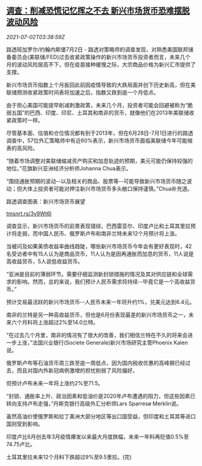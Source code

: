 <!--1625198462000-->
[调查：削减恐慌记忆挥之不去 新兴市场货币恐难摆脱波动风险](https://cn.reuters.com/article/poll-emerging-currencies-0702-fri-idCNKCS2E80AB)
------

<div><i>2021-07-02T03:38:59Z</i></div><p>路透班加罗尔/约翰内斯堡7月2日 - 路透对策略师的调查发现，对熟悉美国联邦储备委员会(美联储/FED)过去收紧政策操作的新兴市场货币投资者而言，未来几个月的波动风险居高不下，但在疫苗接种缓慢之际，大宗商品价格为新兴汇市提供了支撑。</p><p>新兴市场货币指数上个月扳回此前因疫情导致的大跌局面并创下历史新高，但在美联储预测收紧政策时间表将加速之后，指数又跌到逾一个月低点。</p><p>由于担心美国可能提早削减刺激政策，未来几个月，投资者可能会回避被称为“脆弱五国”的巴西、印度、印尼、土耳其和南非的货币，就像他们在2013年美联储收紧政策时一样。</p><p>尽管基本面、估值和仓位情况都有别于2013年，但在6月28日-7月1日进行的路透调查中，57位外汇策略师中有近60%表示，新兴市场货币面临美联储今年可能缩表的高风险。</p><p>“随着市场调整对美联储缩减资产购买和加息轨迹的预期，美元可能仍保持较强的地位。”花旗新兴亚洲经济分析师Johanna Chua表示。</p><p>“围绕通胀预期的波动--以及相关的商品、股票等--可能导致新兴市场货币随之波动；但大体上投资者可能对押注新兴市场货币多头敞口保持谨慎。”Chua补充道。</p><p>路透调查图表：新兴市场货币展望</p><p><a href="https://tmsnrt.rs/3y9Wt6I">tmsnrt.rs/3y9Wt6I</a></p><p>调查显示，新兴市场货币的前景表现错综，巴西雷亚尔、印度卢比和土耳其里拉预计将走弱，而中国人民币、俄罗斯卢布和南非兰特未来12个月预计将上涨。</p><p>当被问及如果美债收益率曲线趋陡，哪些新兴市场货币今年会有更好表现时，42名受访者中有15人认为是商品货币，11人认为是因再通胀而加息的货币，11人说是高收益货币，5人说低收益货币。</p><p>“亚洲是目前的薄弱环节。需要仔细监测新封锁措施的情况及其对供应链和全球需求的影响。然而，总的来说，我们预计人民币需求将持续--毕竟它是一个高收益货币。”</p><p>预计交易最活跃的新兴市场货币--人民币未来一年将升约1%，兑美元达到6.4元。</p><p>南非的兰特是另一种高收益货币，但也是6月份表现最差的新兴市场货币之一，未来六个月料将上涨超过2%至14.0兰特。</p><p>“在过去几个月里，南非的情况有了很大的改善，我们相信兰特在不久的将来会进一步上涨，”法国兴业银行(Societe Generale)新兴市场研究主管Phoenix Kalen说。</p><p>俄罗斯卢布等石油货币周三跌至逾一周低点，因为国内税收优惠的高峰期已经过去，而且对国内外新冠病例激增的担忧削弱了风险偏好。</p><p>但预计卢布未来一年将上涨约2%至71.5。</p><p>“封锁、通胀率上升、政治因素和低油价是2020年卢布遭遇的阻力，但这些因素已转向支持卢布走强，”丹斯克银行高级外汇分析师Lars Sparresø Merklin说。</p><p>虽然高油价使俄罗斯和拉丁美洲大部分地区等出口国受益，但印度和土耳其等进口国则受到影响。</p><p>印度卢比6月创去年3月疫情爆发以来最大月度跌幅，未来一年料再贬值0.5%至74.75卢比。</p><p>土耳其里拉未来12个月料下跌超过9%至9.5里拉。(完)</p>
